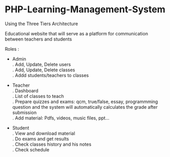 # PHP-Learning-Management-System
Using the Three Tiers Architecture<br />

Educational website that will serve as a platform for communication between teachers and students<br />

Roles : <br />

- Admin<br />
    . Add, Update, Delete users<br />
    . Add, Update, Delete classes<br />
    . Addd students/teachers to classes<br />

- Teacher<br />
    . Dashboard<br />
    . List of classes to teach<br />
    . Prepare quizzes and exams: qcm, true/false, essay, programmming question and the system will automatically calculates the grade after submission<br />
    . Add material: Pdfs, videos, music files, ppt...<br />

- Student<br />
    . View and download material<br />
    . Do exams and get results<br />
    . Check classes history and his notes<br />
    . Check schedule<br />


